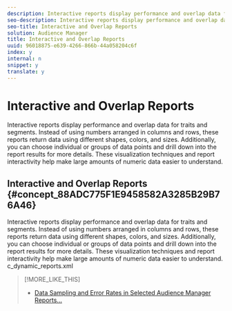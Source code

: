 ```yaml
---
description: Interactive reports display performance and overlap data for traits and segments. Instead of using numbers arranged in columns and rows, these reports return data using different shapes, colors, and sizes. Additionally, you can choose individual or groups of data points and drill down into the report results for more details. These visualization techniques and report interactivity help make large amounts of numeric data easier to understand.
seo-description: Interactive reports display performance and overlap data for traits and segments. Instead of using numbers arranged in columns and rows, these reports return data using different shapes, colors, and sizes. Additionally, you can choose individual or groups of data points and drill down into the report results for more details. These visualization techniques and report interactivity help make large amounts of numeric data easier to understand.
seo-title: Interactive and Overlap Reports
solution: Audience Manager
title: Interactive and Overlap Reports
uuid: 96018875-e639-4266-866b-44a058204c6f
index: y
internal: n
snippet: y
translate: y
---
```


# Interactive and Overlap Reports

Interactive reports display performance and overlap data for traits and segments. Instead of using numbers arranged in columns and rows, these reports return data using different shapes, colors, and sizes. Additionally, you can choose individual or groups of data points and drill down into the report results for more details. These visualization techniques and report interactivity help make large amounts of numeric data easier to understand.

## Interactive and Overlap Reports {#concept_88ADC775F1E9458582A3285B29B76A46}

Interactive reports display performance and overlap data for traits and segments. Instead of using numbers arranged in columns and rows, these reports return data using different shapes, colors, and sizes. Additionally, you can choose individual or groups of data points and drill down into the report results for more details. These visualization techniques and report interactivity help make large amounts of numeric data easier to understand. 
<draft-comment otherprops="merge">
  c_dynamic_reports.xml 
</draft-comment>

>[!MORE_LIKE_THIS]
>
>* [Data Sampling and Error Rates in Selected Audience Manager Reports...](report-sampling.md#concept_624BB1069F8A4CBD948ABD87105329E4)
